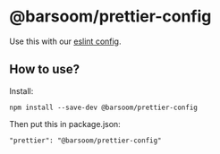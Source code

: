 # @barsoom/prettier-config

Use this with our [eslint config](https://github.com/barsoom/eslint-config-barsoom).

## How to use?

Install:

    npm install --save-dev @barsoom/prettier-config

Then put this in package.json:

    "prettier": "@barsoom/prettier-config"
